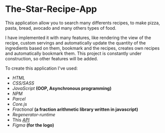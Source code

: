 # The-Star-Recipe-App

This application allow you to search many differents recipes, to make pizza, pasta, bread, avocado and many others types of food.

I have implemented it with many features, like rendering the view of the recipe, custom servings and automatically update the quantity of the ingredients based on them, bookmark and the recipes, creates own recipes and automatically bookmark them. This project is constantly under construction, so other features will be added.

To create this application I've used: 

- *HTML*
- *CSS/SASS*
- *JavaScript* **(OOP, Asynchronous programming)**
- *NPM*
- *Parcel*
- *Core.js*
- *Fractional* **(a fraction arithmetic library written in javascript)**
- *Regenerator-runtime*
- This *[API](https://forkify-api.herokuapp.com/v2)*
- *Figma* **(for the logo)**
